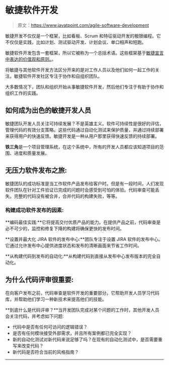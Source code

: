 # 敏捷软件开发

> 原文：<https://www.javatpoint.com/agile-software-development>

敏捷开发不仅仅是一个框架，比如看板、Scrum 和特征驱动开发的极限编程。它不仅仅是实践，比如计划、测试驱动开发、计划会议、单口相声和短跑。

敏捷软件开发包含一套框架，所以它被称为一个总括术语。这些框架基于[敏捷宣言中表达的价值观和原则。](agile-manifesto)。

将敏捷与其他软件开发方法区分开来的是对工作人员以及他们如何一起工作的关注。敏捷软件开发社区专注于协作和自组织团队。

大多数情况下，团队和组织开始从事敏捷软件开发，然后他们专注于有助于协作和组织工作的实践。

## 如何成为出色的敏捷开发人员

敏捷团队开发人员关注可持续发展？不是英雄主义。软件可持续性是很好的评估，管理代码的有效分支策略。这些代码通过自动化测试来保护质量，并通过持续部署来获得用户的快速反馈。敏捷开发是一种从用户那里获得快速反馈的持续部署。

**铁三角**是一个项目管理系统，在这个系统中，所有的开发人员都应该知道项目的范围、进度和质量发展。

## 无压力软件发布之旅:

敏捷团队的成功标准是当工作软件产品发布给客户时。但是有一段时间，人们发现软件团队在针对工件验证已完成的问题时会感受到可怕的体验。代码审查可能丢失。完整的代码没有被合并，合并代码的构建失败，等等。

### 构建成功软件发布的因素:

**编码最佳实践:**它将提高交付优质产品的能力。在提供产品之前，代码审查是必不可少的，监控和修复下降的构建将确保更快的发布时间。

**设置并最大化 JIRA 软件的发布中心:**团队专注于设置 JIRA 软件的发布中心。它通过允许发布中心提供进度状态和发布的清晰画面来节省工作时间。

**从构建代码到发布的自动化:**从构建代码到直接从发布中心发布版本的完全自动化。

## 为什么代码评审很重要:

在向客户发布之前，代码审查是软件开发的重要部分。它帮助开发人员学习代码库，并帮助他们学习一种新技术来提高他们的技能。

**到底什么是代码评审？**当开发团队完成对某个问题的工作时，其他开发人员会关注代码，并考虑如下问题:

*   代码中是否有任何可访问的逻辑错误？
*   是否有任何模块接受外部需求，并且所有案例都已完全实现？
*   新的自动化测试对新代码来说足够了吗？在现有的自动化测试中，是否需要重写来改变代码？
*   新代码是否符合当前的风格指南？

* * *